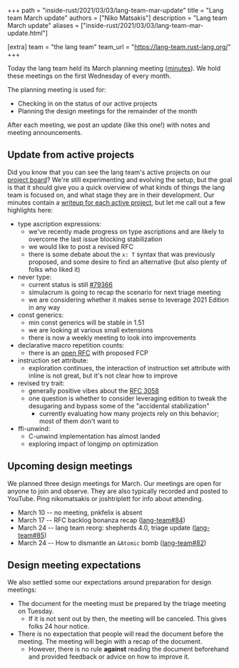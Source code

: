 +++
path = "inside-rust/2021/03/03/lang-team-mar-update"
title = "Lang team March update"
authors = ["Niko Matsakis"]
description = "Lang team March update"
aliases = ["inside-rust/2021/03/03/lang-team-mar-update.html"]

[extra]
team = "the lang team"
team_url = "https://lang-team.rust-lang.org/"
+++

Today the lang team held its March planning meeting ([minutes]). We hold these meetings on the first Wednesday of every month. 

The planning meeting is used for:

* Checking in on the status of our active projects
* Planning the design meetings for the remainder of the month

After each meeting, we post an update (like this one!) with notes and meeting announcements. 

[minutes]: https://github.com/rust-lang/lang-team/blob/master/design-meeting-minutes/2021-03-03-Planning-Meeting.md

## Update from active projects

Did you know that you can see the lang team's active projects on our [project board](https://github.com/rust-lang/lang-team/projects/2)? We're still experimenting and evolving the setup, but the goal is that it should give you a quick overview of what kinds of things the lang team is focused on, and what stage they are in their development. Our minutes contain a [writeup for each active project](https://github.com/rust-lang/lang-team/blob/master/design-meeting-minutes/2021-02-03-Planning-Meeting.md#project-updates-and-discussion), but let me call out a few highlights here:

* type ascription expressions:
    * we've recently made progress on type ascriptions and are likely to overcome the last issue blocking stabilization
    * we would like to post a revised RFC
    * there is some debate about the `x: T` syntax that was previously proposed, and some desire to find an alternative (but also plenty of folks who liked it)
* never type:
    * current status is still [#79366](https://github.com/rust-lang/rust/pull/79366)
    * simulacrum is going to recap the scenario for next triage meeting
    * we are considering whether it makes sense to leverage 2021 Edition in any way
* const generics:
    * min const generics will be stable in 1.51 
    * we are looking at various small extensions
    * there is now a weekly meeting to look into improvements
* declarative macro repetition counts:
    * there is an [open RFC](https://github.com/rust-lang/rfcs/pull/3086) with proposed FCP
* instruction set attribute:
    * exploration continues, the interaction of instruction set attribute with inline is not great, but it's not clear how to improve
* revised try trait:
    * generally positive vibes about the [RFC 3058](https://github.com/rust-lang/rfcs/pull/3058/)
    * one question is whether to consider leveraging edition to tweak the desugaring and bypass some of the "accidental stabilization"
        * currently evaluating how many projects rely on this behavior; most of them don't want to
* ffi-unwind:
    * C-unwind implementation has almost landed
    * exploring impact of longjmp on optimization

## Upcoming design meetings

We planned three design meetings for March. Our meetings are open for anyone to join and observe. They are also typically recorded and posted to YouTube. Ping nikomatsakis or joshtriplett for info about attending.

* March 10 -- no meeting, pnkfelix is absent
* March 17 -- RFC backlog bonanza recap ([lang-team#84](https://github.com/rust-lang/lang-team/issues/84))
* March 24 -- lang team reorg: shepherds 4.0, triage update ([lang-team#85](https://github.com/rust-lang/lang-team/issues/85))
* March 24 -- How to dismantle an `&Atomic` bomb ([lang-team#82](https://github.com/rust-lang/lang-team/issues/82))

## Design meeting expectations

We also settled some our expectations around preparation for design meetings:

* The document for the meeting must be prepared by the triage meeting on Tuesday.
    * If it is not sent out by then, the meeting will be canceled. This gives folks 24 hour notice.
* There is no expectation that people will read the document before the meeting. The meeting will begin with a recap of the document.
    * However, there is no rule **against** reading the document beforehand and provided feedback or advice on how to improve it.


